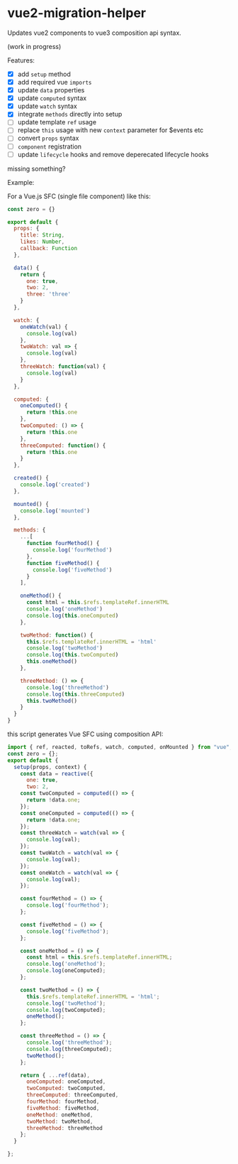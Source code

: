 # vue2-migration-helper

Updates vue2 components to vue3 composition api syntax.

(work in progress)

Features:

- [x] add `setup` method
- [x] add required vue `imports`
- [x] update `data` properties
- [x] update `computed` syntax
- [x] update `watch` syntax
- [x] integrate `methods` directly into setup
- [ ] update template `ref` usage
- [ ] replace `this` usage with new `context` parameter for \$events etc
- [ ] convert `props` syntax
- [ ] `component` registration
- [ ] update `lifecycle` hooks and remove deperecated lifecycle hooks

missing something?

Example:

For a Vue.js SFC (single file component) like this:

```js
const zero = {}

export default {
  props: {
    title: String,
    likes: Number,
    callback: Function
  },

  data() {
    return {
      one: true,
      two: 2,
      three: 'three'
    }
  },

  watch: {
    oneWatch(val) {
      console.log(val)
    },
    twoWatch: val => {
      console.log(val)
    },
    threeWatch: function(val) {
      console.log(val)
    }
  },

  computed: {
    oneComputed() {
      return !this.one
    },
    twoComputed: () => {
      return !this.one
    },
    threeComputed: function() {
      return !this.one
    }
  },

  created() {
    console.log('created')
  },

  mounted() {
    console.log('mounted')
  },

  methods: {
    ...[
      function fourMethod() {
        console.log('fourMethod')
      },
      function fiveMethod() {
        console.log('fiveMethod')
      }
    ],

    oneMethod() {
      const html = this.$refs.templateRef.innerHTML
      console.log('oneMethod')
      console.log(this.oneComputed)
    },

    twoMethod: function() {
      this.$refs.templateRef.innerHTML = 'html'
      console.log('twoMethod')
      console.log(this.twoComputed)
      this.oneMethod()
    },

    threeMethod: () => {
      console.log('threeMethod')
      console.log(this.threeComputed)
      this.twoMethod()
    }
  }
}
```

this script generates Vue SFC using composition API:

```js
import { ref, reacted, toRefs, watch, computed, onMounted } from "vue";
const zero = {};
export default {
  setup(props, context) {
    const data = reactive({
      one: true,
      two: 2,
    const twoComputed = computed(() => {
      return !data.one;
    });
    const oneComputed = computed(() => {
      return !data.one;
    });
    const threeWatch = watch(val => {
      console.log(val);
    });
    const twoWatch = watch(val => {
      console.log(val);
    });
    const oneWatch = watch(val => {
      console.log(val);
    });

    const fourMethod = () => {
      console.log('fourMethod');
    };

    const fiveMethod = () => {
      console.log('fiveMethod');
    };

    const oneMethod = () => {
      const html = this.$refs.templateRef.innerHTML;
      console.log('oneMethod');
      console.log(oneComputed);
    };

    const twoMethod = () => {
      this.$refs.templateRef.innerHTML = 'html';
      console.log('twoMethod');
      console.log(twoComputed);
      oneMethod();
    };

    const threeMethod = () => {
      console.log('threeMethod');
      console.log(threeComputed);
      twoMethod();
    };

    return { ...ref(data),
      oneComputed: oneComputed,
      twoComputed: twoComputed,
      threeComputed: threeComputed,
      fourMethod: fourMethod,
      fiveMethod: fiveMethod,
      oneMethod: oneMethod,
      twoMethod: twoMethod,
      threeMethod: threeMethod
    };
  }

};
```
